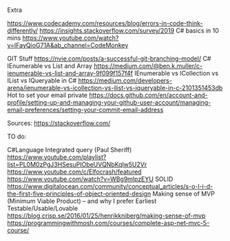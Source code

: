 Extra

https://www.codecademy.com/resources/blog/errors-in-code-think-differently/
https://insights.stackoverflow.com/survey/2019
C# basics in 10 mins https://www.youtube.com/watch?v=IFayQioG71A&ab_channel=CodeMonkey

GIT Stuff https://nvie.com/posts/a-successful-git-branching-model/
C# IEnumerable vs List and Array https://medium.com/@ben.k.muller/c-ienumerable-vs-list-and-array-9f099f157f4f
IEnumerable vs ICollection vs IList vs IQueryable in C# https://medium.com/developers-arena/ienumerable-vs-icollection-vs-ilist-vs-iqueryable-in-c-2101351453db
Hot to set your email private https://docs.github.com/en/account-and-profile/setting-up-and-managing-your-github-user-account/managing-email-preferences/setting-your-commit-email-address


Sources:
https://stackoverflow.com/


TO do:

C#Language Integrated query (Paul Sheriff)
https://www.youtube.com/playlist?list=PL0M0zPgJ3HSesuPIObeUVQNbKqlw5U2Vr
https://www.youtube.com/c/Elfocrash/featured
https://www.youtube.com/watch?v=WBg9mlpzEYU
SOLID https://www.digitalocean.com/community/conceptual_articles/s-o-l-i-d-the-first-five-principles-of-object-oriented-design
Making sense of MVP (Minimum Viable Product) – and why I prefer Earliest Testable/Usable/Lovable https://blog.crisp.se/2016/01/25/henrikkniberg/making-sense-of-mvp
https://programmingwithmosh.com/courses/complete-asp-net-mvc-5-course/